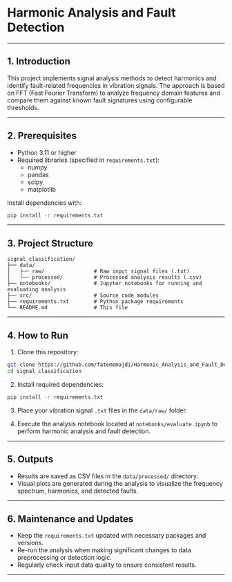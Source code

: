 
# Harmonic Analysis and Fault Detection

---

## 1. Introduction

This project implements signal analysis methods to detect harmonics and identify fault-related frequencies in vibration signals. The approach is based on FFT (Fast Fourier Transform) to analyze frequency domain features and compare them against known fault signatures using configurable thresholds.

---

## 2. Prerequisites

- Python 3.11 or higher  
- Required libraries (specified in `requirements.txt`):
  - numpy
  - pandas
  - scipy
  - matplotlib

Install dependencies with:  
```bash
pip install -r requirements.txt
```

---

## 3. Project Structure

```
signal_classification/
├── data/
│   ├── raw/                # Raw input signal files (.txt)
│   └── processed/          # Processed analysis results (.csv)
├── notebooks/              # Jupyter notebooks for running and evaluating analysis
├── src/                    # Source code modules
├── requirements.txt        # Python package requirements
└── README.md               # This file
```

---

## 4. How to Run

1. Clone this repository:

```bash
git clone https://github.com/fatememajdi/Harmonic_Analysis_and_Fault_Detection.git
cd signal_classification
```

2. Install required dependencies:

```bash
pip install -r requirements.txt
```

3. Place your vibration signal `.txt` files in the `data/raw/` folder.

4. Execute the analysis notebook located at `notebooks/evaluate.ipynb` to perform harmonic analysis and fault detection.

---

## 5. Outputs

- Results are saved as CSV files in the `data/processed/` directory.
- Visual plots are generated during the analysis to visualize the frequency spectrum, harmonics, and detected faults.

---

## 6. Maintenance and Updates

- Keep the `requirements.txt` updated with necessary packages and versions.
- Re-run the analysis when making significant changes to data preprocessing or detection logic.
- Regularly check input data quality to ensure consistent results.

---
